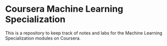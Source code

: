 # Coursera Machine Learning Specialization



This is a repository to keep track of notes and labs for the Machine Learning Specialization modules on Coursera.

